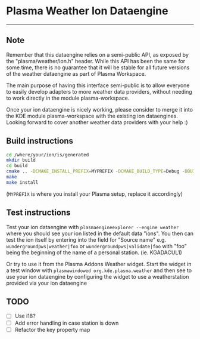 # Plasma Weather Ion Dataengine

---

## Note

Remember that this dataengine relies on a semi-public API,
as exposed by the "plasma/weather/ion.h" header.
While this API has been the same for some time, there is no guarantee
that it will be stable for all future versions of the weather dataengine
as part of Plasma Workspace.

The main purpose of having this interface semi-public is to allow everyone
to easily develop adapters to more weather data providers,
without needing to work directly in the module plasma-workspace.

Once your ion dataengine is nicely working, please consider to merge
it into the KDE module plasma-workspace with the existing ion dataengines.
Looking forward to cover another weather data providers with your help :)

## Build instructions

```bash
cd /where/your/ion/is/generated
mkdir build
cd build
cmake .. -DCMAKE_INSTALL_PREFIX=MYPREFIX -DCMAKE_BUILD_TYPE=Debug -DBUILD_TESTING=OFF -DKDE_INSTALL_USE_QT_SYS_PATHS=ON
make
make install
```

(`MYPREFIX` is where you install your Plasma setup, replace it accordingly)

## Test instructions

Test your ion dataengine with
`plasmaengineexplorer --engine weather`
where you should see your ion listed in the default data "ions".
You then can test the ion itself by entering into the field for "Source name" e.g.
`wundergroundpws|weather|foo`
or
`wundergroundpws|validate|foo`
with "foo" being the beginning of the name of a personal station. (ie. KGADACUL1)

Or try to use it from the Plasma Addons Weather widget.
Start the widget in a test window with
`plasmawindowed org.kde.plasma.weather`
and then see to use your ion dataengine by configuring the widget to use
a weatherstation provided via your ion dataengine

## TODO

-   [ ] Use i18?
-   [ ] Add error handling in case station is down
-   [ ] Refactor the key property map
